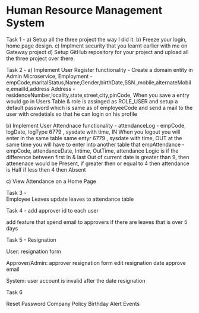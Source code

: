 # Human Resource Management System

Task 1 - 
a) Setup all the three project the way I did it.
b) Freeze your login, home page design.
c) Implment security that you learnt earlier with me on Gateway project
d) Setup GitHub repository for your project and upload all the three project over there.

Task 2 -
a) Implement User Register functionality - Create a domain entity in Admin Microservice,
 Employment - empCode,maritalStatus,Name,Gender,birthDate,SSN.,mobile,alternateMobile,emailId,address 
 Address - residenceNumber,locality,state,street,city,pinCode,
When you save a entry would go in Users Table & role is assinged as ROLE_USER and setup a default password which is same as of employeeCode and send a mail to the user with credetials so that he can login on his profile

b) Implement User Attendnace functionality - 
 attendanceLog - empCode, logDate, logType
                6779 , sysdate with time, IN
When you logout you will enter in the same table same entyr
                6779 , sysdate with time, OUT
at the same time you will have to enter into another table that
empAttendance - empCode, attendanceDate, Intime, OutTime, attendance
Logic is
if the difference between first In & last Out of current date is greater than 9, then attenenace would be Present,
if greater then or equal to 4 then attendance is Half
if less then 4 then Absent 

c) View Attendance on a Home Page

Task 3 -  
Employee Leaves
update leaves to attendance table

Task 4 - 
add approver id to each user

add feature that spend email to approvers if there are leaves that is over 5 days

Task 5 - Resignation

User: resignation form

Approver/Admin: 
    approver resignation form
    edit resignation date
    approve
    email

System:
    user account is invalid after the date resignation

Task 6

Reset Password
Company Policy
Birthday Alert
Events
